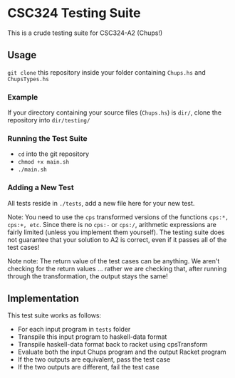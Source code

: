 # CSC324 Testing Suite

This is a crude testing suite for CSC324-A2 (Chups!)

## Usage

`git clone` this repository inside your folder containing `Chups.hs` and `ChupsTypes.hs`

### Example

If your directory containing your source files (`Chups.hs`) is `dir/`, clone the repository into `dir/testing/`

### Running the Test Suite

* `cd` into the git repository
* `chmod +x main.sh`
* `./main.sh`

### Adding a New Test

All tests reside in `./tests`, add a new file here for your new test.

Note: You need to use the `cps` transformed versions of the functions `cps:*, cps:+, etc`. Since there is no `cps:-` or `cps:/`, arithmetic expressions are fairly limited (unless you implement them yourself). The testing suite does not guarantee that your solution to A2 is correct, even if it passes all of the test cases!

Note note: The return value of the test cases can be anything. We aren't checking for the return values ... rather we are checking that, after running through the transformation, the output stays the same!

## Implementation

This test suite works as follows:

* For each input program in `tests` folder
* Transpile this input program to haskell-data format
* Transpile haskell-data format back to racket using cpsTransform
* Evaluate both the input Chups program and the output Racket program
* If the two outputs are equivalent, pass the test case
* If the two outputs are different, fail the test case
